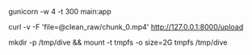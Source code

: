 gunicorn -w 4 -t 300 main:app

curl -v -F 'file=@clean_raw/chunk_0.mp4' http://127.0.0.1:8000/upload

mkdir -p /tmp/dive && mount -t tmpfs -o size=2G tmpfs /tmp/dive